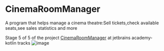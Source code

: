 # CinemaRoomManager

A program that helps manage a cinema theatre:Sell tickets,check available seats,see sales statistics and more 

Stage 5 of 5 of the project [CinemaRoomManager](https://hyperskill.org/projects/138/stages/739/implement) at jetbrains academy-kotlin tracks 
![image](https://user-images.githubusercontent.com/107410128/206896996-dbefab5d-5ac1-4a4d-b554-06d26de3d95f.png)

